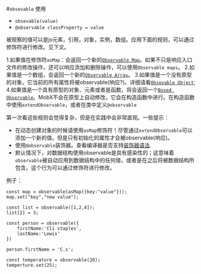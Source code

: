 #`obsevable`
使用
* `obsevable(value)`
* `@observable classProperty = value`

被观察的值可以是js元素，引用，对象，实例，数组。应用下面的规则，可以通过修饰符进行修改。见下文。

1.如果值在修饰符`asMap`：会返回一个新的[`Observable Map`]()。如果不只是响应入口文件的修改操作，还可以响应添加和删除操作，可以使用`Observable maps`。
2.如果值是一个数组，会返回一个新的[`Observable Array`]()。
3.如果值是一个没有原型的对象，它当前的所有属性将被observable(响应?)。详细请看[`Obsevable Object`]();
4.如果值是一个具有原型的对象、元素或者是函数，将会返回一个[`Boxed Observable`]()。MobX不会在原型上自动修改，它会在构造函数中进行。在构造函数中使用`extendObservable`，或者在类中定义`@observable`

第一次看这些规则会觉得复杂，但是在实践中会非常直观。一些提示：
* 在动态创建对象的时候请使用`asMap`修饰符！尽管通过`extendObservable`可以添加一个新的值，但是只有初始化的属性才会被observable(响应)。
* 使用`@observable`装饰器。查看编译器是否支持[装饰器语法]().
* 默认情况下，对数据结构使用observable是具有感染性的；这意味着`observable`被自动应用到数据结构中的任何值，或者是在之后将被数据结构所包含。这个行为可以通过修饰符进行修改。

例子：
```
const map = observable(asMap({key:"value"}));
map.set("key","new value");

const list = observable([1,2,4]);
list[2] = 3;

const person = observable({
	firstName:'Cli staples',
	lastName:'Lewis'
})

person.firstName = 'C.s';

const temperature = observable(20);
temperture.set(25);

```